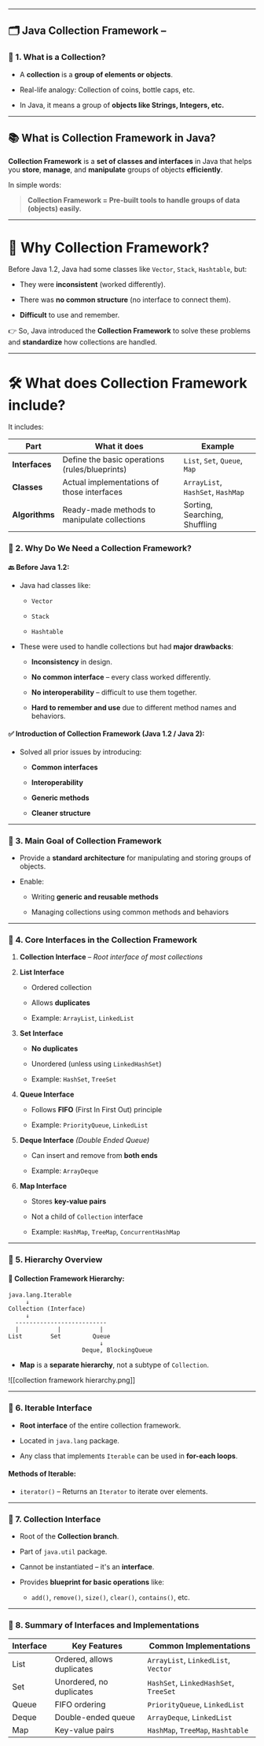 
---

## 🗂️ Java Collection Framework – 

### 📌 1. **What is a Collection?**

- A **collection** is a **group of elements or objects**.
    
- Real-life analogy: Collection of coins, bottle caps, etc.
    
- In Java, it means a group of **objects like Strings, Integers, etc.**
    

---
## 📚 What is **Collection Framework** in Java?

**Collection Framework** is a **set of classes and interfaces** in Java that helps you **store**, **manage**, and **manipulate** groups of objects **efficiently**.

In simple words:

> **Collection Framework = Pre-built tools to handle groups of data (objects) easily.**

---

# 🎯 Why Collection Framework?

Before Java 1.2, Java had some classes like `Vector`, `Stack`, `Hashtable`, but:

- They were **inconsistent** (worked differently).
    
- There was **no common structure** (no interface to connect them).
    
- **Difficult** to use and remember.
    

👉 So, Java introduced the **Collection Framework** to solve these problems and **standardize** how collections are handled.

---

# 🛠️ What does Collection Framework include?

It includes:

| Part           | What it does                                   | Example                           |
| -------------- | ---------------------------------------------- | --------------------------------- |
| **Interfaces** | Define the basic operations (rules/blueprints) | `List`, `Set`, `Queue`, `Map`     |
| **Classes**    | Actual implementations of those interfaces     | `ArrayList`, `HashSet`, `HashMap` |
| **Algorithms** | Ready-made methods to manipulate collections   | Sorting, Searching, Shuffling     |
### 📌 2. **Why Do We Need a Collection Framework?**

#### 🔙 Before Java 1.2:

- Java had classes like:
    
    - `Vector`
        
    - `Stack`
        
    - `Hashtable`
        
- These were used to handle collections but had **major drawbacks**:
    
    - **Inconsistency** in design.
        
    - **No common interface** – every class worked differently.
        
    - **No interoperability** – difficult to use them together.
        
    - **Hard to remember and use** due to different method names and behaviors.
        

#### ✅ Introduction of Collection Framework (Java 1.2 / Java 2):

- Solved all prior issues by introducing:
    
    - **Common interfaces**
        
    - **Interoperability**
        
    - **Generic methods**
        
    - **Cleaner structure**
        

---

### 📌 3. **Main Goal of Collection Framework**

- Provide a **standard architecture** for manipulating and storing groups of objects.
    
- Enable:
    
    - Writing **generic and reusable methods**
        
    - Managing collections using common methods and behaviors
        

---

### 📌 4. **Core Interfaces in the Collection Framework**

1. **Collection Interface** – _Root interface of most collections_
    
2. **List Interface**
    
    - Ordered collection
        
    - Allows **duplicates**
        
    - Example: `ArrayList`, `LinkedList`
        
3. **Set Interface**
    
    - **No duplicates**
        
    - Unordered (unless using `LinkedHashSet`)
        
    - Example: `HashSet`, `TreeSet`
        
4. **Queue Interface**
    
    - Follows **FIFO** (First In First Out) principle
        
    - Example: `PriorityQueue`, `LinkedList`
        
5. **Deque Interface** _(Double Ended Queue)_
    
    - Can insert and remove from **both ends**
        
    - Example: `ArrayDeque`
        
6. **Map Interface**
    
    - Stores **key-value pairs**
        
    - Not a child of `Collection` interface
        
    - Example: `HashMap`, `TreeMap`, `ConcurrentHashMap`
        

---

### 📌 5. **Hierarchy Overview**

#### 🔸 Collection Framework Hierarchy:

```
java.lang.Iterable
     ↓
Collection (Interface)
     ↓
  --------------------------
  |           |           |
List        Set         Queue
                          ↓
                     Deque, BlockingQueue
```

- **Map** is a **separate hierarchy**, not a subtype of `Collection`.
    
![[collection framework hierarchy.png]]


---

### 📌 6. **Iterable Interface**

- **Root interface** of the entire collection framework.
    
- Located in `java.lang` package.
    
- Any class that implements `Iterable` can be used in **for-each loops**.
    

#### Methods of Iterable:

- `iterator()` – Returns an `Iterator` to iterate over elements.
    

---

### 📌 7. **Collection Interface**

- Root of the **Collection branch**.
    
- Part of `java.util` package.
    
- Cannot be instantiated – it's an **interface**.
    
- Provides **blueprint for basic operations** like:
    
    - `add()`, `remove()`, `size()`, `clear()`, `contains()`, etc.
        

---

### 📌 8. **Summary of Interfaces and Implementations**

|Interface|Key Features|Common Implementations|
|---|---|---|
|List|Ordered, allows duplicates|`ArrayList`, `LinkedList`, `Vector`|
|Set|Unordered, no duplicates|`HashSet`, `LinkedHashSet`, `TreeSet`|
|Queue|FIFO ordering|`PriorityQueue`, `LinkedList`|
|Deque|Double-ended queue|`ArrayDeque`, `LinkedList`|
|Map|Key-value pairs|`HashMap`, `TreeMap`, `Hashtable`|

